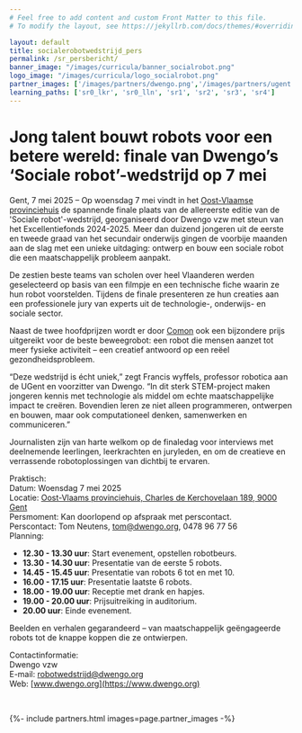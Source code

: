 ```yaml
---
# Feel free to add content and custom Front Matter to this file.
# To modify the layout, see https://jekyllrb.com/docs/themes/#overriding-theme-defaults

layout: default
title: socialerobotwedstrijd_pers
permalink: /sr_persbericht/
banner_image: "/images/curricula/banner_socialrobot.png"
logo_image: "/images/curricula/logo_socialrobot.png"
partner_images: ['/images/partners/dwengo.png','/images/partners/ugent.svg', '/images/partners/onderwijsvlaanderen.png', '/images/partners/comon.png', '/images/partners/istem.png', '/images/partners/oost-vlaanderen.svg',  '/images/partners/pov.jpg', '/images/partners/GO!.png', '/images/partners/kov.png', '/images/partners/ovsg.png', '/images/partners/voop.webp', '/images/partners/uccl_aot_logo.png']
learning_paths: ['sr0_lkr', 'sr0_lln', 'sr1', 'sr2', 'sr3', 'sr4']
---
```



# Jong talent bouwt robots voor een betere wereld: finale van Dwengo’s ‘Sociale robot’-wedstrijd op 7 mei

Gent, 7 mei 2025 – Op woensdag 7 mei vindt in het [Oost-Vlaamse provinciehuis](https://www.google.com/maps/place//data=!4m2!3m1!1s0x47c3714e4f450913:0x83941915ed2fc6cc?sa=X&ved=1t:8290&ictx=111) de spannende finale plaats van de allereerste editie van de 'Sociale robot'-wedstrijd, georganiseerd door Dwengo vzw met steun van het Excellentiefonds 2024-2025. Meer dan duizend jongeren uit de eerste en tweede graad van het secundair onderwijs gingen de voorbije maanden aan de slag met een unieke uitdaging: ontwerp en bouw een sociale robot die een maatschappelijk probleem aanpakt.



De zestien beste teams van scholen over heel Vlaanderen werden geselecteerd op basis van een filmpje en een technische fiche waarin ze hun robot voorstelden. Tijdens de finale presenteren ze hun creaties aan een professionele jury van experts uit de technologie-, onderwijs- en sociale sector.

Naast de twee hoofdprijzen wordt er door [Comon](https://comon.gent/) ook een bijzondere prijs uitgereikt voor de beste beweegrobot: een robot die mensen aanzet tot meer fysieke activiteit – een creatief antwoord op een reëel gezondheidsprobleem.

“Deze wedstrijd is écht uniek,” zegt Francis wyffels, professor robotica aan de UGent en voorzitter van Dwengo. “In dit sterk STEM-project maken jongeren kennis met technologie als middel om echte maatschappelijke impact te creëren. Bovendien leren ze niet alleen programmeren, ontwerpen en bouwen, maar ook computationeel denken, samenwerken en communiceren.”

Journalisten zijn van harte welkom op de finaledag voor interviews met deelnemende leerlingen, leerkrachten en juryleden, en om de creatieve en verrassende robotoplossingen van dichtbij te ervaren. 

Praktisch: <br>
Datum: Woensdag 7 mei 2025 <br>
Locatie: [Oost-Vlaams provinciehuis, Charles de Kerchovelaan 189, 9000 Gent](https://www.google.com/maps/place//data=!4m2!3m1!1s0x47c3714e4f450913:0x83941915ed2fc6cc?sa=X&ved=1t:8290&ictx=111) <br>
Persmoment: Kan doorlopend op afspraak met perscontact. <br>
Perscontact: Tom Neutens, tom@dwengo.org, 0478 96 77 56 <br>
Planning:
- **12.30 - 13.30 uur**: Start evenement, opstellen robotbeurs.
- **13.30 - 14.30 uur**: Presentatie van de eerste 5 robots.
- **14.45 - 15.45 uur**: Presentatie van robots 6 tot en met 10.
- **16.00 - 17.15 uur**: Presentatie laatste 6 robots.
- **18.00 - 19.00 uur**: Receptie met drank en hapjes.
- **19.00 - 20.00 uur**: Prijsuitreiking in auditorium.
- **20.00 uur**: Einde evenement.

Beelden en verhalen gegarandeerd – van maatschappelijk geëngageerde robots tot de knappe koppen die ze ontwierpen.

Contactinformatie: <br>
Dwengo vzw <br>
E-mail: [robotwedstrijd@dwengo.org](mailto:robotwedstrijd@dwengo.org) <br>
Web: [www.dwengo.org](https://www.dwengo.org) <br>

<br>

<div>

{%- include partners.html images=page.partner_images -%}

</div>
